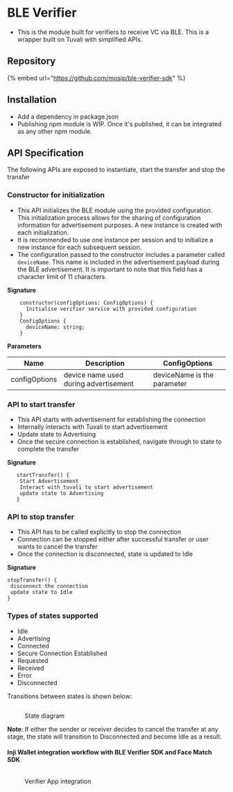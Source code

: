 # BLE Verifier

* This is the module built for verifiers to receive VC via BLE. This is a wrapper built on Tuvali with simplified APIs.

## Repository

{% embed url="https://github.com/mosip/ble-verifier-sdk" %}

## Installation

* Add a dependency in package.json
* Publishing npm module is WIP. Once it's published, it can be integrated as any other npm module.

## API Specification

The following APIs are exposed to instantiate, start the transfer and stop the transfer

### Constructor for initialization

* This API initializes the BLE module using the provided configuration. This initialization process allows for the sharing of configuration information for advertisement purposes. A new instance is created with each initialization.
* It is recommended to use one instance per session and to initialize a new instance for each subsequent session.
* The configuration passed to the constructor includes a parameter called `deviceName`. This name is included in the advertisement payload during the BLE advertisement. It is important to note that this field has a character limit of 11 characters.

**Signature**

```
    constructor(configOptions: ConfigOptions) {
      Initialise verifier service with provided configuration
    }
    ConfigOptions {
      deviceName: string;
    }
```

**Parameters**

| **Name**      | **Description**                       | **ConfigOptions**           |
| ------------- | ------------------------------------- | --------------------------- |
| configOptions | device name used during advertisement | deviceName is the parameter |

### API to start transfer

* This API starts with advertisement for establishing the connection
* Internally interacts with Tuvali to start advertisement
* Update state to Advertising
* Once the secure connection is established, navigate through to state to complete the transfer

**Signature**

```
   startTransfer() {
    Start Advertisement
    Interact with tuvali to start advertisement
    update state to Advertising
   }
```

### API to stop transfer

* This API has to be called explicitly to stop the connection
* Connection can be stopped either after successful transfer or user wants to cancel the transfer
* Once the connection is disconnected, state is updated to Idle

**Signature**

```
stopTransfer() {
 disconnect the connection
 update state to Idle
}
```

### Types of states supported

* Idle
* Advertising
* Connected
* Secure Connection Established
* Requested
* Received
* Error
* Disconnected

Transitions between states is shown below:

<figure><img src="../../../../.gitbook/assets/state-diagram-ble-verifier.png" alt=""><figcaption><p>State diagram</p></figcaption></figure>

**Note**_:_ If either the sender or receiver decides to cancel the transfer at any stage, the state will transition to Disconnected and become Idle as a result.

#### Inji Wallet integration workflow with BLE Verifier SDK and Face Match SDK <a href="#inji-integration-workflow-with-ble-verifier-sdk-and-face-match-sdk" id="inji-integration-workflow-with-ble-verifier-sdk-and-face-match-sdk"></a>

<figure><img src="../../../../.gitbook/assets/verifierApp-integration.png" alt=""><figcaption><p>Verifier App integration</p></figcaption></figure>
